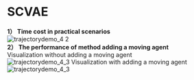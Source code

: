 # SCVAE
**1） Time cost in practical scenarios**\
![trajectorydemo_4 2](https://github.com/zyz111/SCVAE/assets/26818557/658d4c04-666d-4d6a-9cd7-55ecbb4d4aff)\
**2） The performance of method adding a moving agent**\
Visualization without adding a moving agent\
![trajectorydemo_4_3](https://github.com/zyz111/SCVAE/assets/26818557/4ee7bc3f-b61a-446a-978f-55010efff019)
Visualization with adding a moving agent\
![trajectorydemo_4_3](https://github.com/zyz111/SCVAE/assets/26818557/4ee7bc3f-b61a-446a-978f-55010efff019)
